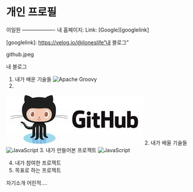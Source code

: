 개인 프로필
==========
이일원
——————-
내 홈페이지: Link: [Google][googlelink]

[googlelink]: https://velog.io/@iloneslife“내 블로그”



github.jpeg

내 블로그

1. 내가 배운 기술들
![Apache Groovy](https://img.shields.io/badge/Apache%20Groovy-4298B8.svg?style=for-the-badge&logo=Apache+Groovy&logoColor=white)
1. 

![img](github.jpeg)
2. 내가 배울 기술들
![JavaScript](https://img.shields.io/badge/javascript-%23323330.svg?style=for-the-badge&logo=javascript&logoColor=%23F7DF1E)
3. 내가 만들어본 프로젝트
![JavaScript](https://img.shields.io/badge/javascript-%23323330.svg?style=for-the-badge&logo=javascript&logoColor=%23F7DF1E)

4. 내가 참여한 프로젝트
5. 목표로 하는 프로젝트

자기소개
어린적….